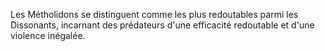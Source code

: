 Les Métholidons se distinguent comme les plus redoutables parmi les Dissonants, incarnant des prédateurs d'une efficacité redoutable et d'une violence inégalée.
